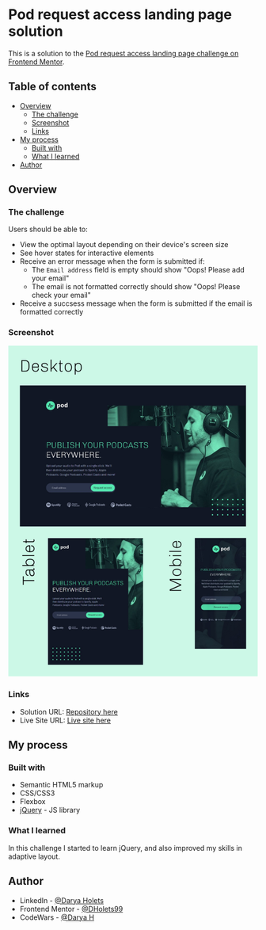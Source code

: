 # Pod request access landing page solution

This is a solution to the [Pod request access landing page challenge on Frontend Mentor](https://www.frontendmentor.io/challenges/pod-request-access-landing-page-eyTmdkLSG).

## Table of contents

- [Overview](#overview)
  - [The challenge](#the-challenge)
  - [Screenshot](#screenshot)
  - [Links](#links)
- [My process](#my-process)
  - [Built with](#built-with)
  - [What I learned](#what-i-learned)
- [Author](#author)


## Overview

### The challenge

Users should be able to:

- View the optimal layout depending on their device's screen size
- See hover states for interactive elements
- Receive an error message when the form is submitted if:
  - The `Email address` field is empty should show "Oops! Please add your email"
  - The email is not formatted correctly should show "Oops! Please check your email"
- Receive a succsess message when the form is submitted if the email is formatted correctly

### Screenshot

![Screenshots](./Group_1.jpg)




### Links

- Solution URL: [Repository here](https://github.com/DHolets99/Landing-page-of-pod-request-access)
- Live Site URL: [Live site here](https://dholets99.github.io/Landing-page-of-pod-request-access/)

## My process

### Built with

- Semantic HTML5 markup
- CSS/CSS3
- Flexbox
- [jQuery](https://jquery.com/) - JS library


### What I learned

In this challenge I started to learn jQuery, and also improved my skills in adaptive layout.


## Author

- LinkedIn - [@Darya Holets](https://www.linkedin.com/in/dholets99/)
- Frontend Mentor - [@DHolets99](https://www.frontendmentor.io/profile/DHolets99)
- CodeWars - [@Darya H](https://www.codewars.com/users/Darya%20H)
